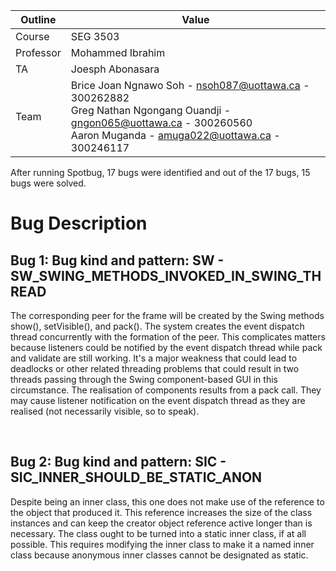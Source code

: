 | Outline | Value |
| ------- | ----- |
| Course | SEG 3503 |
| Professor | Mohammed Ibrahim |
| TA | Joesph Abonasara |
| Team | Brice Joan Ngnawo Soh - nsoh087@uottawa.ca - 300262882<br>Greg Nathan Ngongang Ouandji - gngon065@uottawa.ca - 300260560<br>Aaron Muganda - amuga022@uottawa.ca - 300246117 |

After running Spotbug, 17 bugs were identified and out of the 17 bugs, 15 bugs were solved. 
<h1>Bug Description</h1>
<h2><b>Bug 1: Bug kind and pattern: SW - SW_SWING_METHODS_INVOKED_IN_SWING_THREAD</b></h2>
<p>The corresponding peer for the frame will be created by the Swing methods show(), setVisible(), and pack(). The system creates the event dispatch thread concurrently with the formation of the peer. This complicates matters because listeners could be notified by the event dispatch thread while pack and validate are still working. It's a major weakness that could lead to deadlocks or other related threading problems that could result in two threads passing through the Swing component-based GUI in this circumstance. The realisation of components results from a pack call. They may cause listener notification on the event dispatch thread as they are realised (not necessarily visible, so to speak).</p>
<br>
<h2><b>Bug 2: Bug kind and pattern: SIC - SIC_INNER_SHOULD_BE_STATIC_ANON</b></h2>
<p>Despite being an inner class, this one does not make use of the reference to the object that produced it. This reference increases the size of the class instances and can keep the creator object reference active longer than is necessary. The class ought to be turned into a static inner class, if at all possible. This requires modifying the inner class to make it a named inner class because anonymous inner classes cannot be designated as static.</p>
